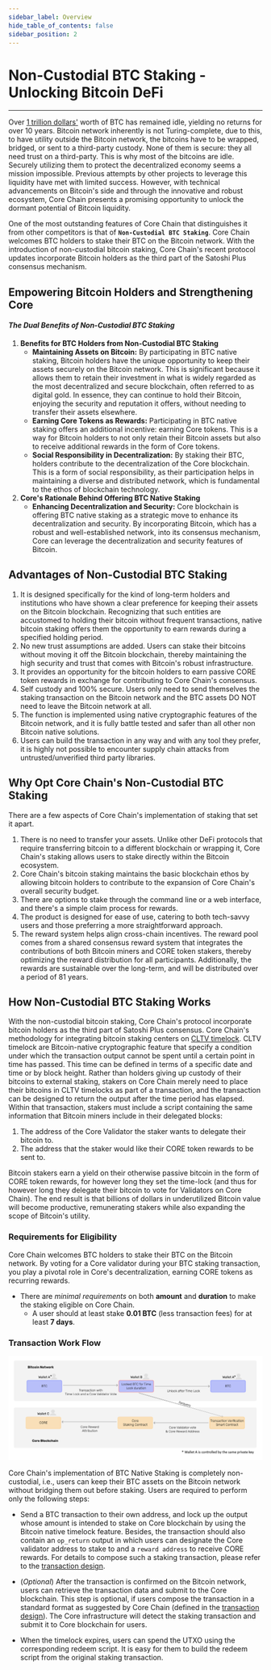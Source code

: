 ```yaml
---
sidebar_label: Overview
hide_table_of_contents: false
sidebar_position: 2
---
```


# Non-Custodial BTC Staking - Unlocking Bitcoin DeFi
---

Over [1 trillion dollars'](https://www.coingecko.com/en/coins/bitcoin) worth of BTC has remained idle, yielding no returns for over 10 years. Bitcoin network inherently is not Turing-complete, due to this, to have utility outside the Bitcoin network, the bitcoins have to be wrapped, bridged, or sent to a third-party custody. None of them is secure: they all need trust on a third-party. This is why most of the bitcoins are idle. Securely utilizing them to protect the decentralized economy seems a mission impossible. Previous attempts by other projects to leverage this liquidity have met with limited success. However, with technical advancements on Bitcoin's side and through the innovative and robust ecosystem, Core Chain presents a promising opportunity to unlock the dormant potential of Bitcoin liquidity.

One of the most outstanding features of Core Chain that distinguishes it from other competitors is that of **`Non-Custodial BTC Staking`**. Core Chain welcomes BTC holders to stake their BTC on the Bitcoin network. With the introduction of non-custodial bitcoin staking, Core Chain's recent protocol updates incorporate Bitcoin holders as the third part of the Satoshi Plus consensus mechanism.

## Empowering Bitcoin Holders and Strengthening Core
#### _The Dual Benefits of Non-Custodial BTC Staking_

1. **Benefits for BTC Holders from Non-Custodial BTC Staking**
    - **Maintaining Assets on Bitcoin:** By participating in BTC native staking, Bitcoin holders have the unique opportunity to keep their assets securely on the Bitcoin network. This is significant because it allows them to retain their investment in what is widely regarded as the most decentralized and secure blockchain, often referred to as digital gold. In essence, they can continue to hold their Bitcoin, enjoying the security and reputation it offers, without needing to transfer their assets elsewhere.
    - **Earning Core Tokens as Rewards:** Participating in BTC native staking offers an additional incentive: earning Core tokens. This is a way for Bitcoin holders to not only retain their Bitcoin assets but also to receive additional rewards in the form of Core tokens.
    - **Social Responsibility in Decentralization:** By staking their BTC, holders contribute to the decentralization of the Core blockchain. This is a form of social responsibility, as their participation helps in maintaining a diverse and distributed network, which is fundamental to the ethos of blockchain technology.
2. **Core's Rationale Behind Offering BTC Native Staking**
    - **Enhancing Decentralization and Security:** Core blockchain is offering BTC native staking as a strategic move to enhance its decentralization and security. By incorporating Bitcoin, which has a robust and well-established network, into its consensus mechanism, Core can leverage the decentralization and security features of Bitcoin.

## Advantages of Non-Custodial BTC Staking

1. It is designed specifically for the kind of long-term holders and institutions who have shown a clear preference for keeping their assets on the Bitcoin blockchain. Recognizing that such entities are accustomed to holding their bitcoin without frequent transactions, native bitcoin staking offers them the opportunity to earn rewards during a specified holding period.
2. No new trust assumptions are added. Users can stake their bitcoins without moving it off the Bitcoin blockchain, thereby maintaining the high security and trust that comes with Bitcoin's robust infrastructure.
3. It provides an opportunity for the bitcoin holders to earn passive CORE token rewards in exchange for contributing to Core Chain's consensus.
4. Self custody and 100% secure. Users only need to send themselves the staking transaction on the Bitcoin network and the BTC assets DO NOT need to leave the Bitcoin network at all.
5. The function is implemented using native cryptographic features of the Bitcoin network, and it is fully battle tested and safer than all other non Bitcoin native solutions.
6. Users can build the transaction in any way and with any tool they prefer, it is highly not possible to encounter supply chain attacks from untrusted/unverified third party libraries.


## Why Opt Core Chain's Non-Custodial BTC Staking

There are a few aspects of Core Chain's implementation of staking that set it apart.

1. There is no need to transfer your assets. Unlike other DeFi protocols that require transferring bitcoin to a different blockchain or wrapping it, Core Chain's staking allows users to stake directly within the Bitcoin ecosystem.
2. Core Chain's bitcoin staking maintains the basic blockchain ethos by allowing bitcoin holders to contribute to the expansion of Core Chain's overall security budget.
3. There are options to stake through the command line or a web interface, and there's a simple claim process for rewards.  
4. The product is designed for ease of use, catering to both tech-savvy users and those preferring a more straightforward approach.
5. The reward system helps align cross-chain incentives. The reward pool comes from a shared consensus reward system that integrates the contributions of both Bitcoin miners and CORE token stakers, thereby optimizing the reward distribution for all participants. Additionally, the rewards are sustainable over the long-term, and will be distributed over a period of 81 years.


## How Non-Custodial BTC Staking Works

With the non-custodial bitcoin staking, Core Chain's protocol incorporate bitcoin holders as the third part of Satoshi Plus consensus. Core Chain's methodology for integrating bitcoin staking centers on [CLTV timelock](https://en.bitcoin.it/wiki/Timelock#CheckLockTimeVerify). CLTV timelock are Bitcoin-native cryptographic feature that specify a condition under which the transaction output cannot be spent until a certain point in time has passed. This time can be defined in terms of a specific date and time or by block height. Rather than holders giving up custody of their bitcoins to external staking, stakers on Core Chain merely need to place their bitcoins in CLTV timelocks as part of a transaction, and the transaction can be designed to return the output after the time period has elapsed. Within that transaction, stakers must include a script containing the same information that Bitcoin miners include in their delegated blocks: 

1. The address of the Core Validator the staker wants to delegate their bitcoin to.
2. The address that the staker would like their CORE token rewards to be sent to.

Bitcoin stakers earn a yield on their otherwise passive bitcoin in the form of CORE token rewards, for however long they set the time-lock (and thus for however long they delegate their bitcoin to vote for Validators on Core Chain). The end result is that billions of dollars in underutilized Bitcoin value will become productive, remunerating stakers while also expanding the scope of Bitcoin's utility. 

### Requirements for Eligibility

Core Chain welcomes BTC holders to stake their BTC on the Bitcoin network. By voting for a Core validator during your BTC staking transaction, you play a pivotal role in Core's decentralization, earning CORE tokens as recurring rewards.

* There are _minimal requirements_ on both **amount** and **duration** to make the staking eligible on Core Chain.
    * A user should at least stake **0.01 BTC** (less transaction fees) for at least **7 days**. 

### Transaction Work Flow

![btc-staking-flow](../../../../static/img/btc-staking/btc-staking-flow.png)

Core Chain's implementation of BTC Native Staking is completely non-custodial, i.e., users can keep their BTC assets on the Bitcoin network without bridging them out before staking. Users are required to perform only the following steps:

* Send a BTC transaction to their own address, and lock up the output whose amount is intended to stake on Core blockchain by using the Bitcoin native timelock feature. Besides, the transaction should also contain an `op_return` output in which users can designate the Core validator address to stake to and a `reward address` to receive CORE rewards. For details to compose such a staking transaction, please refer to the [transaction design](design.md).

* (_Optional_) After the transaction is confirmed on the Bitcoin network, users can retrieve the transaction data and submit to the Core blockchain. This step is optional, if users compose the transaction in a standard format as suggested by Core Chain (defined in the [transaction design](design.md)). The Core infrastructure will detect the staking transaction and submit it to Core blockchain for users.

* When the timelock expires, users can spend the UTXO using the corresponding redeem script. It is easy for them to build the redeem script from the original staking transaction.
